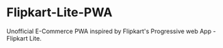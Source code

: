 # Flipkart-Lite-PWA
Unofficial  E-Commerce PWA inspired by Flipkart's Progressive web App - Flipkart Lite.
